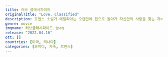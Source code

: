 ```yaml
---
title: 러브 클래시파이드
originalTitle: "Love, Classified"
description: 로맨스 소설가 에밀리아는 오랜만에 집으로 돌아가 자신만의 사랑을 찾는 자녀들과 재회한다.
genre: movie
imgname: 러브클래시파이드.jpeg
release: "2022.04.16"
ott: []
countries: [미국, 캐나다]
categories: [코미디, 가족, 로맨스]
---
```

